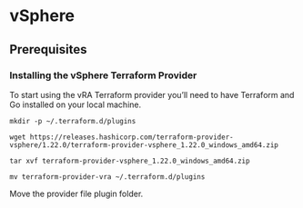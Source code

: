 # vSphere

## Prerequisites
### Installing the vSphere Terraform Provider

To start using the vRA Terraform provider you’ll need to have Terraform and Go installed on your local machine.

    mkdir -p ~/.terraform.d/plugins
    
    wget https://releases.hashicorp.com/terraform-provider-vsphere/1.22.0/terraform-provider-vsphere_1.22.0_windows_amd64.zip
    
    tar xvf terraform-provider-vsphere_1.22.0_windows_amd64.zip
    
    mv terraform-provider-vra ~/.terraform.d/plugins

Move the provider file plugin folder.
